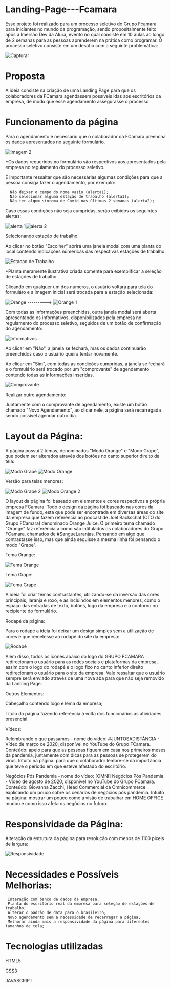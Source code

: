 # Landing-Page---Fcamara
  Esse projeto foi realizado para um processo seletivo do Grupo Fcamara para iniciantes no mundo da programação, sendo propositalmente feito após a Imersão Dev da Alura, evento no qual consiste em 10 aulas ao longo de 2 semanas para as pessoas aprenderem na prática como programar. 
  O processo seletivo consiste em um desafio com a seguinte problemática:

![Capturar](https://user-images.githubusercontent.com/91226344/135895582-b2c8f32e-698e-49df-b706-4bdc7da6cbc1.PNG)

# Proposta
  A ideia consiste na criação de uma Landing Page para que os colaboradores da FCamara agendassem possíveis idas aos escritórios da empresa, de modo que esse agendamento assegurasse o processo.

# Funcionamento da página
  Para o agendamento é necessário que o colaborador da FCamara preencha os dados apresentados no seguinte formulário.

  ![Imagem 2](https://user-images.githubusercontent.com/91226344/135896315-5a97915a-c899-46f8-a1cc-cc556fc2066d.PNG)

*Os dados requeridos no formulário são respectivos aos apresentados pela empresa no regulamento do processo seletivo.

  É importante ressaltar que são necessárias algumas condições para que a pessoa consiga fazer o agendamento, por exemplo:

      Não deixar o campo do nome vazio (alerta1);
      Não selecionar alguma estação de trabalho (alerta1);
      Não ter algum sintoma de Covid nas últimas 2 semanas (alerta2);

  Caso essas condições não seja cumpridas, serão exibidos os seguintes alertas:

![alerta 1](https://user-images.githubusercontent.com/91226344/135898064-85e923ea-4214-4840-8cdc-67d6cd0aef2a.PNG)![alerta 2](https://user-images.githubusercontent.com/91226344/135898056-44193f52-5d13-48e2-8c4a-771f83b91133.PNG)

  Selecionando estação de trabalho:
  
  Ao clicar no botão "Escolher" abrirá uma janela modal com uma planta do local contendo indicações númericas das respectivas estações de trabalho:

![Estacao de Trabalho](https://user-images.githubusercontent.com/91226344/135898618-aeaab446-0012-4bb4-885c-5c58928e37c7.PNG)

  *Planta meramente ilustrativa criada somente para exemplificar a seleção de estações de trabalho.
    
  Clicando em qualquer um dos números, o usuário voltará para tela do formuláro e a imagem inicial será trocada para a estação selecionada:

  ![Orange](https://user-images.githubusercontent.com/91226344/135899083-8d6b8a44-05a7-4868-a0c4-2eec52127c66.png) ---------> ![Orange 1](https://user-images.githubusercontent.com/91226344/135899129-e84a451d-fe70-4871-b9cc-d6317f69c481.png)

  Com todas as informações preenchidas, outra janela modal será aberta apresentando os informativos, disponibilizados pela empresa no regulamento do processo seletivo, seguidos de um botão de confirmação do agendamento:

![Informativos](https://user-images.githubusercontent.com/91226344/135900154-9cda84e1-afa1-4d6a-a2f4-a8e0a55a77b1.PNG)

  Ao clicar em "Não", a janela se fechará, mas os dados continuarão preenchidos caso o usuário queira tentar novamente.

  Ao clicar em "Sim", com todas as condições cumpridas, a janela se fechará e o formulário será trocado por um "comprovante" de agendamento contendo todas as informações inseridas.

![Comprovante](https://user-images.githubusercontent.com/91226344/135900758-04051a11-434f-4fe2-a442-7dfe31218103.PNG)

  Realizar outro agendamento:

  Juntamente com o comprovante de agendamento, existe um botão chamado "Novo Agendamento", ao clicar nele, a página será recarregada sendo possível agendar outro dia.

# Layout da Página:

  A página possui 2 temas, denominados "Modo Orange" e "Modo Grape", que podem ser alterados através dos botões no canto superior direito da tela:

![Modo Grape](https://user-images.githubusercontent.com/91226344/135903044-9ebad096-272a-44a8-8239-dc5f9e41db74.PNG) ![Modo Orange](https://user-images.githubusercontent.com/91226344/135903056-6ffa9cd5-df50-4194-9543-5f5dfb669909.PNG)

  Versão para telas menores:

![Modo Grape 2](https://user-images.githubusercontent.com/91226344/135903133-3b5ed884-2341-482d-86eb-cbc1332a5613.PNG) ![Modo Orange 2](https://user-images.githubusercontent.com/91226344/135903148-da474d59-33e2-42ee-966b-b399dbc4dca2.PNG)

  O layout da página foi baseado em elementos e cores respectivos a própria empresa FCamara. Todo o design da página foi baseado nas cores da imagem de fundo, esta que pode ser encontrada em diversas áreas do site da empresa que fazem referência ao podcast de Joel Backschat (CTO do Grupo FCamara) denominado Orange Juice. O primeiro tema chamado "Orange" faz referência a como são intitulados os colaboradores do Grupo FCamara, chamados de #SangueLaranjas. Pensando em algo que contrastasse isso, mas que ainda seguisse a mesma linha foi pensando o modo "Grape".

  Tema Orange:
  
![Tema Orange](https://user-images.githubusercontent.com/91226344/135905094-7f4a50ba-9a77-4a5a-b3c7-3fe6c08719e5.PNG)


  Tema Grape:
  
![Tema Grape](https://user-images.githubusercontent.com/91226344/135905127-85173671-bb01-42cd-8573-c2b07a2dd3e4.PNG)

  
  A ideia foi criar temas contrastantes, utilizando-se da inversão das cores principais, laranja e roxo, e as incluindos em elementos menores, como o espaço das entradas de texto, botões, logo da empresa e o contorno no recipiente do formulário.

  Rodapé da página:

  Para o rodapé a ideia foi deixar um design simples sem a utilização de cores e que remetesse ao rodapé do site da empresa:

![Rodapé](https://user-images.githubusercontent.com/91226344/135906386-ed39b8cf-3741-4aee-9ae3-4389e440b464.PNG)


  Além disso, todos os ícones abaixo do logo do GRUPO FCAMARA redirecionam o usuário para as redes sociais e plataformas da empresa, assim com o logo do rodapé e o logo fixo no canto inferior direito redirecionam o usuário para o site da empresa. Vale ressaltar que o usuário sempre será enviado através de uma nova aba para que não seja removido da Landing Page.

Outros Elementos:

Cabeçalho contendo logo e lema da empresa;

Título da página fazendo referência à volta dos funcionários as atividades presencial.

Vídeos:

Relembrando o que passamos - nome do vídeo: #JUNTOSADISTÂNCIA - Vídeo de março de 2020, disponível no YouTube do Grupo FCamara. Conteúdo: apelo para que as pessoas fiquem em casa nos primeiros meses da pandemia, juntamente com dicas para as pessoas se protegerem do vírus. Intuito na página: para que o colaborador lembre-se da importância que teve o período em que esteve afastado do escritório.

Negócios Pós Pandemia - nome do vídeo: [OMNI] Negócios Pós Pandemia - Vídeo de agosto de 2020, disponível no YouTube do Grupo FCamara. Conteúdo: Giovanna Zacchi, Head Commercial da Omnicommerce explicando um pouco sobre os cenários de negócios pós pandemia. Intuito na página: mostrar um pouco como a visão de trabalhar em HOME OFFICE mudou e como isso afeta os negócios no futuro.

# Responsividade da Página:
Alteração da estrutura da página para resolução com menos de 1100 pixels de largura:

![Responsividade](https://user-images.githubusercontent.com/91226344/135913156-22bcbf76-9cfc-4d52-83ca-2c44e736a515.PNG)

# Necessidades e Possíveis Melhorias:
     Interação com banco de dados da empresa;
     Planta do escritório real da empresa para seleção de estações de trabalho;
     Alterar o padrão de data para o brasileiro;
     Novo agendamento sem a necessidade de recarregar a página;
     Melhorar ainda mais a responsividade da página para diferentes tamanhos de tela;
    
# Tecnologias utilizadas
HTML5

CSS3

JAVASCRIPT
